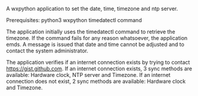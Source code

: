 A wxpython application to set the date, time, timezone and ntp server.

Prerequisites:
python3
wxpython
timedatectl command

The application initially uses the timedatectl command to retrieve the timezone.
If the command fails for any reason whatsoever, the application emds.
A message is issued that date and time cannot be adjusted and to contact the system administrator.

The application verifies if an internet connection exists by trying to contact https://gist.github.com.
If an internet connection exists, 3 sync methods are available: Hardware clock, NTP server and Timezone.
If an internet connection does not exist, 2 sync methods are available: Hardware clock and Timezone.
